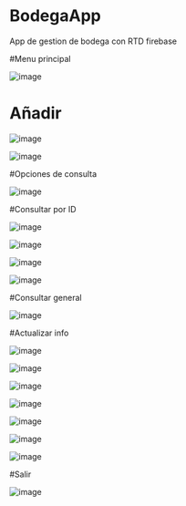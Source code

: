 # BodegaApp
App de gestion de bodega con RTD firebase

#Menu principal

![image](https://github.com/user-attachments/assets/c066673b-379f-4f1e-8bc5-a2b40e8acdf9)

# Añadir

![image](https://github.com/user-attachments/assets/77e1188b-6996-4fc0-9ca6-ce8353eedbf1)

![image](https://github.com/user-attachments/assets/8b113fa7-e658-4d6a-84fb-c87ec1417924)

#Opciones de consulta

![image](https://github.com/user-attachments/assets/f980a40c-501e-47e6-a39e-c3ef54bec877)

#Consultar por ID

![image](https://github.com/user-attachments/assets/cfa470e2-f1d2-4f8a-9967-adaf35ec7cda)

![image](https://github.com/user-attachments/assets/8c1a8c5a-d7f0-4868-92e6-9f71cede48a8)

![image](https://github.com/user-attachments/assets/1936554e-1b9d-49d9-872c-fd96d3f7b0ff)

![image](https://github.com/user-attachments/assets/9bff757e-7249-4a9a-8661-93620798f1e0)

#Consultar general

![image](https://github.com/user-attachments/assets/6c948f03-56c8-422f-9bca-25006ef0429b)

#Actualizar info

![image](https://github.com/user-attachments/assets/5f943c75-4608-4a45-b29f-f46de4e13197)

![image](https://github.com/user-attachments/assets/ff260141-a285-4841-bd04-d53753c5ec2c)

![image](https://github.com/user-attachments/assets/4034f30d-d85e-49e5-8626-d795d563905e)

![image](https://github.com/user-attachments/assets/623f2487-eefe-485b-9be5-20f69e48dcef)

![image](https://github.com/user-attachments/assets/16e21963-d410-4ed8-a8b4-988b9aa347f8)

![image](https://github.com/user-attachments/assets/ff06d813-ef10-427b-88b2-f83d0e95108e)

![image](https://github.com/user-attachments/assets/c516f030-c76b-4d88-bbaf-7f2e91425450)

#Salir

![image](https://github.com/user-attachments/assets/b9868c19-0c16-4773-a8a2-d0e1d05e7ec5)



